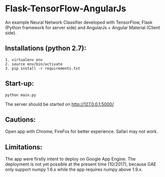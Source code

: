 # Flask-TensorFlow-AngularJs
An example Neural Network Classifier developed with TensorFlow, Flask (Python framework for server side) and AngularJs + Angular Material (Client side).

## Installations (python 2.7):
~~~~
1. virtualenv env
2. source env/bin/activate
3. pip install -r requirements.txt
~~~~

## Start-up:
~~~~
python main.py
~~~~

The server should be started on http://127.0.0.1:5000/

## Cautions:
Open app with Chrome, FireFox for better experience. Safari may not work.

## Limitations:
The app were firstly intent to deploy on Google App Engine. The deployment is not yet possible at the present time (10/2017), because GAE only support numpy 1.6.x while the app requires numpy above 1.9.x.  
